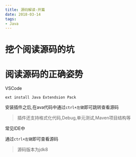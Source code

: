 ```yaml
---
title: 源码解读-开篇
date: 2018-03-14
tags:
- Java
---
```

# 挖个阅读源码的坑



# 阅读源码的正确姿势

VSCode
```
ext install Java Extendsion Pack
```
安装插件之后,在ava代码中通过`ctrl+左键`即可跳转查看源码

> 插件还支持格式化代码,Debug,单元测试,Maven项目结构等


常见IDE中

通过`ctrl+左键`即可查看源码


> 源码版本为jdk8

